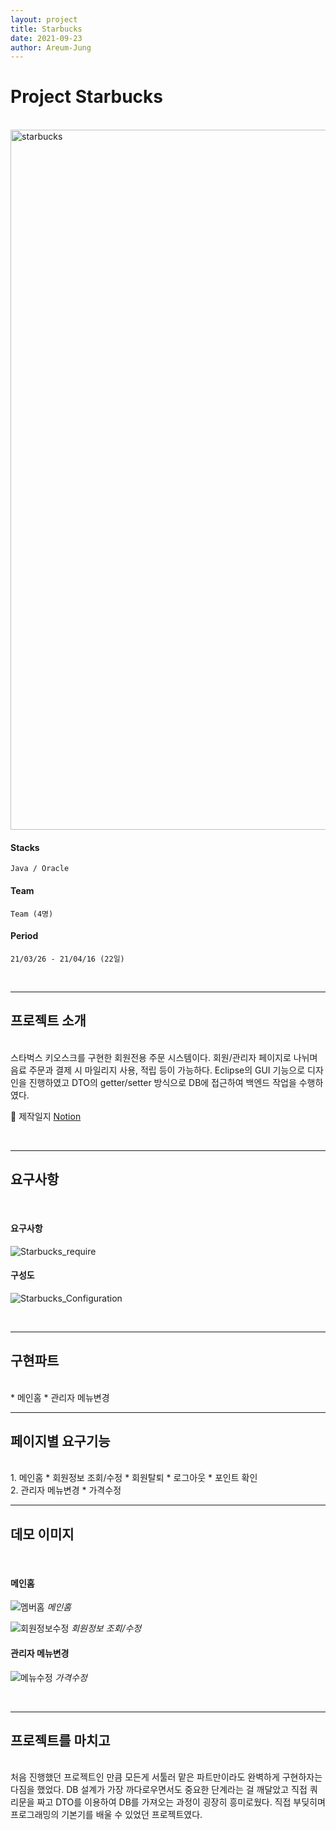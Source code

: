 ```yaml
---
layout: project
title: Starbucks
date: 2021-09-23
author: Areum-Jung
---
```


# **Project Starbucks**  
<br>
<img width="1120" alt="starbucks" src="https://user-images.githubusercontent.com/78872071/134526806-a6f54892-b2b9-4add-a76d-2f8a8dabba0d.PNG">
  
<br>

#### **Stacks**

    Java / Oracle

#### **Team**
  
    Team (4명)

#### **Period**

    21/03/26 - 21/04/16 (22일)

<br>

---

## **프로젝트 소개**  
<br>
스타벅스 키오스크를 구현한 회원전용 주문 시스템이다. 회원/관리자 페이지로 나뉘며 음료 주문과 결제 시 마일리지 사용, 적립 등이 가능하다. Eclipse의 GUI 기능으로 디자인을 진행하였고 DTO의 getter/setter 방식으로 DB에 접근하여 백엔드 작업을 수행하였다.

<br>

🚀 제작일지 [Notion](https://hushed-tuna-4c5.notion.site/Starbucks-Java-Project-09e1b03dd9fa4873bb8421017dea144d "starbucks notion")  

<br>

---
## **요구사항**
<br>

#### **요구사항** 
![Starbucks_require](https://user-images.githubusercontent.com/78872071/148791257-62be6d87-24cd-4b16-b380-d9552511c4f7.png)
<br>

#### **구성도**
![Starbucks_Configuration](https://user-images.githubusercontent.com/78872071/148791247-ba1b45a3-7b6e-48ce-ba09-c18ec25a1df1.png)

<br>

---
## **구현파트**
<br>
* 메인홈 
* 관리자 메뉴변경

<br>

---
## **페이지별 요구기능**
<br>
1. 메인홈 
   * 회원정보 조회/수정
   * 회원탈퇴
   * 로그아웃
   * 포인트 확인  
<br>
2. 관리자 메뉴변경  
    * 가격수정

<br>

---
## **데모 이미지**  
<br>

#### **메인홈**  
![멤버홈](https://user-images.githubusercontent.com/78872071/135721278-155f02d4-ab75-4862-aadd-e8bee3a100e5.png)
*메인홈*
<br>

![회원정보수정](https://user-images.githubusercontent.com/78872071/135721277-d8ecfdc4-50e5-4f3e-b282-3ad030acd1e7.png)
*회원정보 조회/수정*
<br>

#### **관리자 메뉴변경**  
![메뉴수정](https://user-images.githubusercontent.com/78872071/135721270-2d8a19c3-317d-4074-9375-c35c065c9d81.png)
*가격수정*  

<br>

---
## **프로젝트를 마치고**
<br>
처음 진행했던 프로젝트인 만큼 모든게 서툴러 맡은 파트만이라도 완벽하게 구현하자는 다짐을 했었다. DB 설계가 가장 까다로우면서도 중요한 단계라는 걸 깨달았고 직접 쿼리문을 짜고 DTO를 이용하여 DB를 가져오는 과정이 굉장히 흥미로웠다. 직접 부딪히며 프로그래밍의 기본기를 배울 수 있었던 프로젝트였다.